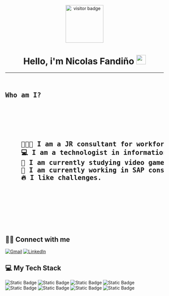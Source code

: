 <p align="center">
  <img src="https://media3.giphy.com/media/v1.Y2lkPTc5MGI3NjExdnZkb3I5aTIxeW04ZmV5aDk4dGhxNDlnaGt2d2RnN3YzdzU2ZjcyciZlcD12MV9pbnRlcm5hbF9naWZfYnlfaWQmY3Q9Zw/U8RLgaGFiwXsZc8YUw/giphy.gif" alt="visitor badge"width="120"/>
</p>
<h1 align="center">
   Hello, i'm Nicolas Fandiño
  <a href="https://github.com/Edmon-DEV" target="_self">
    <img src="https://media.giphy.com/media/hvRJCLFzcasrR4ia7z/giphy.gif" width="30">
  </a>
</h1>

<hr>
  <pre>

## Who am I?
<h2>
<p>
    👨🏻‍💻 I am a JR consultant for workforce software and SAP.
    💻 I am a technologist in information systems development.
    👾 I am currently studying video game development.
    🦏 I am currently working in SAP consulting.
    🔥 I like challenges.
    </p>
  </h2>
  </pre>

  ## 🤝😎 Connect with me
<p class="flex-divs">
  <a href="edmon062@outlook.com"><img img src="https://img.shields.io/badge/Email-%23FA2100?style=plastic&logo=Gmail&logoColor=%23FA2100&labelColor=white&color=white" alt="Gmail"/></a>
	<a href="https://www.linkedin.com/in/nfandino12345/" target="_blank">
  <img src="https://img.shields.io/badge/linkedin-%230A66C2.svg?style=plastic&logo=linkedin&logoColor=white" alt="LinkedIn"/>
  </a>
</p>
</hr>


## 💻 My Tech Stack

<p>

![Static Badge](https://img.shields.io/badge/JavaScript-black?style=plastic&logo=JavaScript&logoColor=yellow&labelColor=grey&color=white) ![Static Badge](https://img.shields.io/badge/Java-black?style=plastic&logo=java&logoColor=red&label=%E2%99%A8&labelColor=orange&color=white) ![Static Badge](https://img.shields.io/badge/MySQL-black?style=plastic&logo=MySQL&logoColor=white&labelColor=blue&color=white) ![Static Badge](https://img.shields.io/badge/Golang-blue?style=plastic&logo=Go&logoColor=blue&labelColor=white&color=blue) ![Static Badge](https://img.shields.io/badge/HTML5-Black?style=plastic&logo=HTML5&logoColor=orange&labelColor=white&color=white) ![Static Badge](https://img.shields.io/badge/Postman-%23FA6900?style=plastic&logo=Postman&logoColor=%23FA6900&color=white) ![Static Badge](https://img.shields.io/badge/SoapUi5-%23FA6900?style=plastic&logo=SoapUi5&logoColor=%23FA6900&labelColor=Orange&color=orange) ![Static Badge](https://img.shields.io/badge/Git-Black?style=plastic&logo=Git&logoColor=white&labelColor=green&color=black)

</p>
